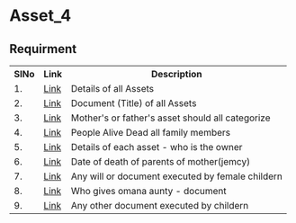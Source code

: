 # Asset_4



## Requirment

<table>
<tr><th>SlNo</th><th>Link</th><th>Description</th></tr>
  <tr><td>1.</td><td><a href="https://github.com/4thepeople/Asset_4/blob/main/docs/1.md">Link</a></td><td>Details of all Assets </td></tr>
  <tr><td>2.</td><td><a href="https://github.com/4thepeople/Asset_4/blob/main/docs/2.md">Link</a></td><td>Document (Title) of all Assets </td></tr>
  <tr><td>3.</td><td><a href="https://github.com/4thepeople/Asset_4/blob/main/docs/3.md">Link</a></td><td>Mother's or father's asset should all categorize </td></tr>
  <tr><td>4.</td><td><a href="https://github.com/4thepeople/Asset_4/blob/main/docs/4.md">Link</a></td><td>People Alive Dead all family members </td></tr>
   <tr><td>5.</td><td><a href="https://github.com/4thepeople/Asset_4/blob/main/docs/5.md">Link</a></td><td>Details of each asset - who is the owner </td></tr>
    <tr><td>6.</td><td><a href="https://github.com/4thepeople/Asset_4/blob/main/docs/6.md">Link</a></td><td>Date of death of parents of mother(jemcy)</td></tr>
  <tr><td>7.</td><td><a href="https://github.com/4thepeople/Asset_4/blob/main/docs/7.md">Link</a></td><td>Any will or document executed by female childern</td></tr>
  <tr><td>8.</td><td><a href="https://github.com/4thepeople/Asset_4/blob/main/docs/8.md">Link</a></td><td>Who gives omana aunty - document</td></tr>
  <tr><td>9.</td><td><a href="https://github.com/4thepeople/Asset_4/blob/main/docs/9.md">Link</a></td><td>Any other document executed by childern</td></tr>
</table>

